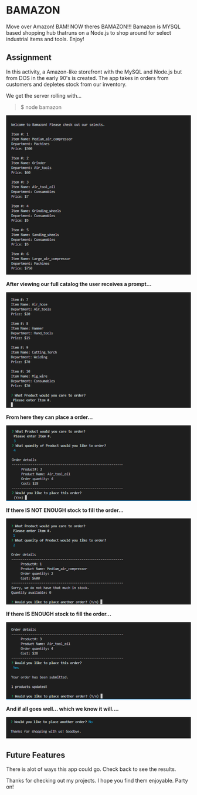 # BAMAZON
Move over Amazon! BAM! NOW theres BAMAZON!!! Bamazon is MYSQL based shopping hub thatruns on a Node.js to shop around for select industrial items and tools. Enjoy! 

## Assignment 
In this activity, a Amazon-like storefront with the MySQL and Node.js but from DOS in the early 90's is created. The app takes in orders from customers and depletes stock from our inventory.

We get the server rolling with...

> $ node bamazon

![node bamazon](https://raw.githubusercontent.com/MSauermilch/BAMAZON/master/Demostration/Welcome%20prompt.PNG "Bamazon WelcomePrompt")

__After viewing our full catalog the user receives a prompt...__

![node bamazon](https://raw.githubusercontent.com/MSauermilch/BAMAZON/master/Demostration/OrderPromt.PNG "Bamazon OrderPrompt")

__From here they can place a order...__

![node bamazon](https://raw.githubusercontent.com/MSauermilch/BAMAZON/master/Demostration/SubmitOrder.PNG "Bamazon SubmitOrder")

__If there IS NOT ENOUGH stock to fill the order...__

![node bamazon](https://raw.githubusercontent.com/MSauermilch/BAMAZON/master/Demostration/outofstock.PNG "Bamazon OutOfStock")

__If there IS ENOUGH stock to fill the order...__

![node bamazon](https://raw.githubusercontent.com/MSauermilch/BAMAZON/master/Demostration/OrderSubmitted.PNG "Bamazon OrderSubmitted")

__And if all goes well... which we know it will....__

![node bamazon](https://raw.githubusercontent.com/MSauermilch/BAMAZON/master/Demostration/goodbye.PNG "Bamazon goodbye")

## Future Features
There is alot of ways this app could go. Check back to see the results.

Thanks for checking out my projects. I hope you find them enjoyable. 
Party on!